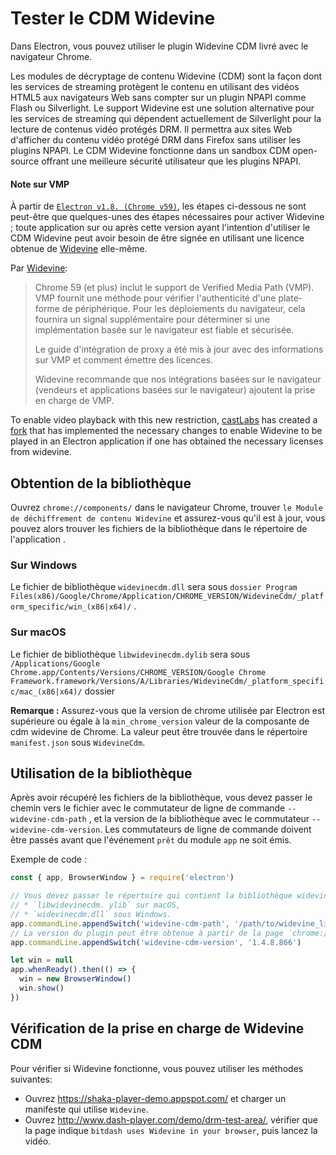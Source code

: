 # Tester le CDM Widevine

Dans Electron, vous pouvez utiliser le plugin Widevine CDM livré avec le navigateur Chrome.

Les modules de décryptage de contenu Widevine (CDM) sont la façon dont les services de streaming protègent le contenu en utilisant des vidéos HTML5 aux navigateurs Web sans compter sur un plugin NPAPI comme Flash ou Silverlight. Le support Widevine est une solution alternative pour les services de streaming qui dépendent actuellement de Silverlight pour la lecture de contenus vidéo protégés DRM. Il permettra aux sites Web d'afficher du contenu vidéo protégé DRM dans Firefox sans utiliser les plugins NPAPI. Le CDM Widevine fonctionne dans un sandbox CDM open-source offrant une meilleure sécurité utilisateur que les plugins NPAPI.

#### Note sur VMP

À partir de [`Electron v1.8. (Chrome v59)`](https://electronjs.org/releases#1.8.1), les étapes ci-dessous ne sont peut-être que quelques-unes des étapes nécessaires pour activer Widevine ; toute application sur ou après cette version ayant l'intention d'utiliser le CDM Widevine peut avoir besoin de être signée en utilisant une licence obtenue de [Widevine](https://www.widevine.com/) elle-même.

Par [Widevine](https://www.widevine.com/):

> Chrome 59 (et plus) inclut le support de Verified Media Path (VMP). VMP fournit une méthode pour vérifier l'authenticité d'une plate-forme de périphérique. Pour les déploiements du navigateur, cela fournira un signal supplémentaire pour déterminer si une implémentation basée sur le navigateur est fiable et sécurisée.
> 
> Le guide d'intégration de proxy a été mis à jour avec des informations sur VMP et comment émettre des licences.
> 
> Widevine recommande que nos intégrations basées sur le navigateur (vendeurs et applications basées sur le navigateur) ajoutent la prise en charge de VMP.

To enable video playback with this new restriction, [castLabs](https://castlabs.com/open-source/downstream/) has created a [fork](https://github.com/castlabs/electron-releases) that has implemented the necessary changes to enable Widevine to be played in an Electron application if one has obtained the necessary licenses from widevine.

## Obtention de la bibliothèque

Ouvrez `chrome://components/` dans le navigateur Chrome, trouver `le Module de déchiffrement de contenu Widevine` et assurez-vous qu'il est à jour, vous pouvez alors trouver les fichiers de la bibliothèque dans le répertoire de l'application .

### Sur Windows 

Le fichier de bibliothèque `widevinecdm.dll` sera sous `dossier Program Files(x86)/Google/Chrome/Application/CHROME_VERSION/WidevineCdm/_platform_specific/win_(x86|x64)/` .

### Sur macOS 

Le fichier de bibliothèque `libwidevinecdm.dylib` sera sous `/Applications/Google Chrome.app/Contents/Versions/CHROME_VERSION/Google Chrome Framework.framework/Versions/A/Libraries/WidevineCdm/_platform_specific/mac_(x86|x64)/` dossier

**Remarque :** Assurez-vous que la version de chrome utilisée par Electron est supérieure ou égale à la `min_chrome_version` valeur de la composante de cdm widevine de Chrome. La valeur peut être trouvée dans le répertoire `manifest.json` sous `WidevineCdm`.

## Utilisation de la bibliothèque

Après avoir récupéré les fichiers de la bibliothèque, vous devez passer le chemin vers le fichier avec le commutateur de ligne de commande `--widevine-cdm-path` , et la version de la bibliothèque avec le commutateur `--widevine-cdm-version`. Les commutateurs de ligne de commande doivent être passés avant que l'événement `prêt` du module `app` ne soit émis.

Exemple de code :

```javascript
const { app, BrowserWindow } = require('electron')

// Vous devez passer le répertoire qui contient la bibliothèque widevine ici, c'est
// * `libwidevinecdm. ylib` sur macOS,
// * `widevinecdm.dll` sous Windows.
app.commandLine.appendSwitch('widevine-cdm-path', '/path/to/widevine_library')
// La version du plugin peut être obtenue à partir de la page `chrome://components` dans Chrome.
app.commandLine.appendSwitch('widevine-cdm-version', '1.4.8.866')

let win = null
app.whenReady().then(() => {
  win = new BrowserWindow()
  win.show()
})
```

## Vérification de la prise en charge de Widevine CDM

Pour vérifier si Widevine fonctionne, vous pouvez utiliser les méthodes suivantes:

* Ouvrez https://shaka-player-demo.appspot.com/ et charger un manifeste qui utilise `Widevine`.
* Ouvrez http://www.dash-player.com/demo/drm-test-area/, vérifier que la page indique `bitdash uses Widevine in your browser`, puis lancez la vidéo.
